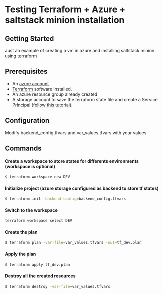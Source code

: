 # Testing Terraform + Azure + saltstack minion installation

## Getting Started

Just an example of creating a vm in azure and installing saltstack minion using terraform 

Prerequisites
-------------
- An [azure account](https://portal.azure.com)
- [Terraform](https://www.terraform.io/intro/getting-started/install.html) software installed. 
- An azure resource group already created
- A storage account to save the terraform state file and create a Service Principal ([follow this tutorial](https://www.terraform.io/docs/providers/azurerm/authenticating_via_service_principal.html)).

Configuration
-------------
Modify backend_config.tfvars and var_values.tfvars with your values


Commands
--------

#### Create a workspace to store states for differents environments (workspace is optional)
```sh
$ terraform workspace new DEV
```

#### Initialize project (azure storage configured as backend to store tf states)
```sh
$ terraform init -backend-config=backend_config.tfvars
```

#### Switch to the workspace
```sh
terraform workspace select DEV
```

#### Create the plan
```sh
$ terraform plan -var-file=var_values.tfvars -out=tf_dev.plan
```

#### Apply the plan
```sh
$ terraform apply tf_dev.plan
```

#### Destroy all the created resources
```sh
$ terraform destroy -var-file=var_values.tfvars
```